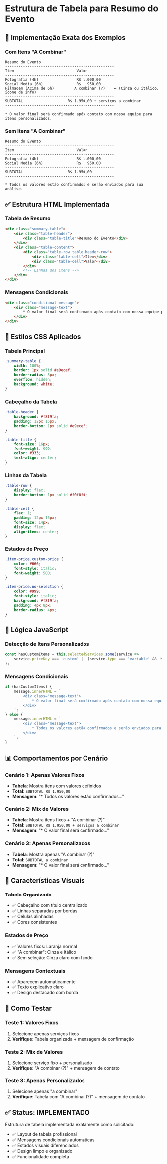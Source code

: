 # Estrutura de Tabela para Resumo do Evento

## 🎯 Implementação Exata dos Exemplos

### **Com Itens "A Combinar"**
```
Resumo do Evento
-------------------------------------------------
Item                            Valor
-------------------------------------------------
Fotografia (4h)                 R$ 1.000,00
Social Media (6h)               R$   950,00
Filmagem (Acima de 6h)         A combinar (?)    ← (Cinza ou itálico, ícone de info)
-------------------------------------------------
SUBTOTAL                    R$ 1.950,00 + serviços a combinar
-------------------------------------------------

* O valor final será confirmado após contato com nossa equipe para itens personalizados.
```

### **Sem Itens "A Combinar"**
```
Resumo do Evento
-------------------------------------------------
Item                            Valor
-------------------------------------------------
Fotografia (4h)                 R$ 1.000,00
Social Media (6h)               R$   950,00
-------------------------------------------------
SUBTOTAL                    R$ 1.950,00
-------------------------------------------------

* Todos os valores estão confirmados e serão enviados para sua análise.
```

## ✅ Estrutura HTML Implementada

### **Tabela de Resumo**
```html
<div class="summary-table">
    <div class="table-header">
        <div class="table-title">Resumo do Evento</div>
    </div>
    <div class="table-content">
        <div class="table-row table-header-row">
            <div class="table-cell">Item</div>
            <div class="table-cell">Valor</div>
        </div>
        <!-- Linhas dos itens -->
    </div>
</div>
```

### **Mensagens Condicionais**
```html
<div class="conditional-message">
    <div class="message-text">
        * O valor final será confirmado após contato com nossa equipe para itens personalizados.
    </div>
</div>
```

## 🎨 Estilos CSS Aplicados

### **Tabela Principal**
```css
.summary-table {
    width: 100%;
    border: 1px solid #e9ecef;
    border-radius: 8px;
    overflow: hidden;
    background: white;
}
```

### **Cabeçalho da Tabela**
```css
.table-header {
    background: #f8f9fa;
    padding: 12px 16px;
    border-bottom: 1px solid #e9ecef;
}

.table-title {
    font-size: 16px;
    font-weight: 600;
    color: #333;
    text-align: center;
}
```

### **Linhas da Tabela**
```css
.table-row {
    display: flex;
    border-bottom: 1px solid #f0f0f0;
}

.table-cell {
    flex: 1;
    padding: 12px 16px;
    font-size: 14px;
    display: flex;
    align-items: center;
}
```

### **Estados de Preço**
```css
.item-price.custom-price {
    color: #666;
    font-style: italic;
    font-weight: 500;
}

.item-price.no-selection {
    color: #999;
    font-style: italic;
    background: #f8f9fa;
    padding: 4px 8px;
    border-radius: 4px;
}
```

## 🔧 Lógica JavaScript

### **Detecção de Itens Personalizados**
```javascript
const hasCustomItems = this.selectedServices.some(service => 
    service.priceKey === 'custom' || (service.type === 'variable' && !service.priceKey)
);
```

### **Mensagens Condicionais**
```javascript
if (hasCustomItems) {
    message.innerHTML = `
        <div class="message-text">
            * O valor final será confirmado após contato com nossa equipe para itens personalizados.
        </div>
    `;
} else {
    message.innerHTML = `
        <div class="message-text">
            * Todos os valores estão confirmados e serão enviados para sua análise.
        </div>
    `;
}
```

## 📊 Comportamentos por Cenário

### **Cenário 1: Apenas Valores Fixos**
- **Tabela**: Mostra itens com valores definidos
- **Total**: `SUBTOTAL R$ 1.950,00`
- **Mensagem**: "* Todos os valores estão confirmados..."

### **Cenário 2: Mix de Valores**
- **Tabela**: Mostra itens fixos + "A combinar (?)"
- **Total**: `SUBTOTAL R$ 1.950,00 + serviços a combinar`
- **Mensagem**: "* O valor final será confirmado..."

### **Cenário 3: Apenas Personalizados**
- **Tabela**: Mostra apenas "A combinar (?)"
- **Total**: `SUBTOTAL a combinar`
- **Mensagem**: "* O valor final será confirmado..."

## 🎯 Características Visuais

### **Tabela Organizada**
- ✅ Cabeçalho com título centralizado
- ✅ Linhas separadas por bordas
- ✅ Células alinhadas
- ✅ Cores consistentes

### **Estados de Preço**
- ✅ Valores fixos: Laranja normal
- ✅ "A combinar": Cinza e itálico
- ✅ Sem seleção: Cinza claro com fundo

### **Mensagens Contextuais**
- ✅ Aparecem automaticamente
- ✅ Texto explicativo claro
- ✅ Design destacado com borda

## 🚀 Como Testar

### **Teste 1: Valores Fixos**
1. Selecione apenas serviços fixos
2. **Verifique**: Tabela organizada + mensagem de confirmação

### **Teste 2: Mix de Valores**
1. Selecione serviço fixo + personalizado
2. **Verifique**: "A combinar (?)" + mensagem de contato

### **Teste 3: Apenas Personalizados**
1. Selecione apenas "a combinar"
2. **Verifique**: Tabela com "A combinar (?)" + mensagem de contato

## ✅ Status: IMPLEMENTADO

Estrutura de tabela implementada exatamente como solicitado:
- ✅ Layout de tabela profissional
- ✅ Mensagens condicionais automáticas
- ✅ Estados visuais diferenciados
- ✅ Design limpo e organizado
- ✅ Funcionalidade completa
